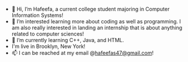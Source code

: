 - 👋 Hi, I’m Hafeefa, a current college student majoring in Computer Information Systems!
- 👀 I’m interested learning more about coding as well as programming. I am also really 
     interested in landing an internship that is about anything related to computer sciences!
- 🌱 I’m currently learning C++, Java, and HTML.
- I'm live in Brooklyn, New York!
- 📫 I can be reached at my email @hafeefas47@gmail.com!

<!---
hafeefas/hafeefas is a ✨ special ✨ repository because its `README.md` (this file) appears on your GitHub profile.
You can click the Preview link to take a look at your changes.
--->
